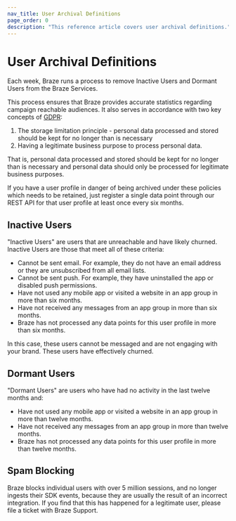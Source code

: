 ```yaml
---
nav_title: User Archival Definitions
page_order: 0
description: "This reference article covers user archival definitions."
---
```

# User Archival Definitions
Each week, Braze runs a process to remove Inactive Users and Dormant Users from the Braze Services.

This process ensures that Braze provides accurate statistics regarding campaign reachable audiences. It also serves in accordance with two key concepts of [GDPR][1]:
1. The storage limitation principle - personal data processed and stored should be kept for no longer than is necessary
2. Having a legitimate business purpose to process personal data.

That is, personal data processed and stored should be kept for no longer than is necessary and personal data should only be processed for legitimate business purposes.

If you have a user profile in danger of being archived under these policies which needs to be retained, just register a single data point through our REST API for that user profile at least once every six months.

## Inactive Users

"Inactive Users" are users that are unreachable and have likely churned. Inactive Users are those that meet all of these criteria:

- Cannot be sent email. For example, they do not have an email address or they are unsubscribed from all email lists.
- Cannot be sent push. For example, they have uninstalled the app or disabled push permissions.
- Have not used any mobile app or visited a website in an app group in more than six months.
- Have not received any messages from an app group in more than six months.
- Braze has not processed any data points for this user profile in more than six months.

In this case, these users cannot be messaged and are not engaging with your brand. These users have effectively churned.

## Dormant Users

"Dormant Users" are users who have had no activity in the last twelve months and:

- Have not used any mobile app or visited a website in an app group in more than twelve months.
- Have not received any messages from an app group in more than twelve months.
- Braze has not processed any data points for this user profile in more than twelve months.

## Spam Blocking
Braze blocks individual users with over 5 million sessions, and no longer ingests their SDK events, because they are usually the result of an incorrect integration. If you find that this has happened for a legitimate user, please file a ticket with Braze Support.

[1]: {{site.baseurl}}/help/dp-technical-assistance/#the-right-to-erasure
